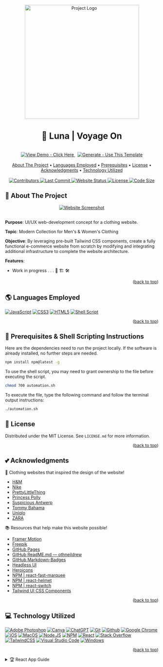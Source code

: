 <a name="readme-top"></a>

<!-- PROJECT LOGO -->
<div align="center">
  <a href="https://gchang2004.github.io/luna-demo">
    <img
      src="https://github.com/gchang2004/luna-demo/blob/master/src/assets/logos/logo.png?raw=true"
      width="375px"
      alt="Project Logo"
    >
  </a>

  <h1 align="center"> 🌙 Luna | Voyage On</h1>
</div>

<!-- PROJECT BADGES -->
<br />
<div align="center">
  <a href="https://gchang2004.github.io/luna-demo/">
    <img
      src="https://img.shields.io/badge/View_Demo-Click_Here-informational?style=for-the-badge&logo=google+chrome&logoColor=white"
      alt="View Demo - Click Here"
    >
  </a>&nbsp;
  <a href="https://github.com/gchang2004/luna-demo/generate">
    <img
      src="https://img.shields.io/badge/Generate-Use_This_Template-2ea44f?style=for-the-badge&logo=github&logoColor=white"
      alt="Generate - Use This Template"
    >
  </a>
</div>

<!-- 📚 TABLE OF CONTENTS -->
<br />
  <div align="center">
    <a href="#-about-the-project">About The Project</a> •
    <a href="#-languages-employed">Languages Employed</a> •
    <a href="#-prerequisites">Prerequisites</a> •
    <a href="#-license">License</a> •
    <a href="#-acknowledgments">Acknowledgments</a> •
    <a href="#-technology-utilized">Technology Utilized</a>
  </div>
<br />

<!-- PROJECT BADGES -->

<div align="center">
  <a href="https://github.com/gchang2004/luna-demo/graphs/contributors">
    <img
      src="https://img.shields.io/github/contributors/gchang2004/luna-demo?color=blueviolet" alt="Contributors"
    >
  </a>
  <a href="https://github.com/gchang2004/luna-demo/graphs/commit-activity">
    <img
      src="https://img.shields.io/github/last-commit/gchang2004/luna-demo"
      alt="Last Commit">
   </a>
  <a href="https://github.com/gchang2004/luna-demo/settings/pages">
    <img
      src="https://img.shields.io/website?color=success&url=https%3A%2F%2Fluna-demo%2F"
      alt="Website Status">
  </a>
  <a href="https://github.com/gchang2004/luna-demo/blob/main/LICENSE.md">
    <img
      src="https://img.shields.io/github/license/gchang2004/luna-demo?color=ff69b4"
      alt="License">
  </a>
  <a href="https://github.com/settings/repositories">
    <img
      src="https://img.shields.io/github/languages/code-size/gchang2004/luna-demo?color=informational"
      alt="Code Size">
  </a>
</div>

<!-- ABOUT THE PROJECT -->

## 🧭 About The Project

<div align="center">
  <a href="https://gchang2004.github.io/luna-demo/">
    <img
      src="https://github.com/gchang2004/luna-demo/blob/master/src/assets/logos/landing-page.png?raw=true"
      alt="Website Screenshot">
  </a>
</div>

<br/>

**Purpose**: UI/UX web-development concept for a clothing website.

**Topic**: Modern Collection for Men's & Women's Clothing

**Objective**: By leveraging pre-built Tailwind CSS components, create a fully functional e-commerce website from scratch by modifying and integrating additional infrastructure to complete the website architecture.

**Features**:

- Work in progress . . . 🚧 🏗️ 🛠️

<p align="right">(<a href="#readme-top">back to top</a>)</p>

<!-- SOFTWARE PROGRAMS USED -->

## 🌎 Languages Employed

[![JavaScript][javascript-shield]][javascript-url]
[![CSS3][css3-shield]][css3-url]
[![HTML5][html5-shield]][html5-url]
[![Shell Script][shell-script-shield]][shell-script-url]

<p align="right">(<a href="#readme-top">back to top</a>)</p>

<!-- DEPENDENCIES -->

## 🚀 Prerequisites & Shell Scripting Instructions

Here are the dependencies need to run the project locally. If the software is already installed, no further steps are needed.

  ```sh
  npm install npm@latest -g
  ```

To use the shell script, you may need to grant ownership to the file before executing the script.

  ```sh
  chmod 700 automation.sh
  ```

To execute the file, type the following command and follow the terminal output instructions:

  ```sh
  ./automation.sh
  ```

<!-- LICENSE -->

## 📜 License

Distributed under the MIT License. See `LICENSE.md` for more information.

<p align="right">(<a href="#readme-top">back to top</a>)</p>

<!-- ACKNOWLEDGMENTS -->

## 💕 Acknowledgments

👕 Clothing websites that inspired the design of the website!

- [H&M](https://www2.hm.com/en_us/index.html)
- [Nike](https://www.nike.com/)
- [PrettyLittleThing](https://www.prettylittlething.us/)
- [Princess Polly](https://us.princesspolly.com/)
- [Suspicious Antwerp](https://www.suspiciousantwerp.com/en-us)
- [Tommy Bahama](https://www.tommybahama.com/)
- [Uniqlo](https://www.uniqlo.com/us/en/men)
- [ZARA](https://www.zara.com/us/)

📚 Resources that help make this website possible!

- [Framer Motion](https://www.framer.com/motion/)
- [Freepik](https://www.freepik.com)
- [GitHub Pages](https://pages.github.com)
- [GitHub ReadME.md — othneildrew](https://github.com/othneildrew/Best-README-Template/blob/master/README.md#readme-top)
- [GitHub Markdown-Badges](https://github.com/Ileriayo/markdown-badges)
- [Headless UI](https://headlessui.com/)
- [Heroicons](https://heroicons.com/)
- [NPM | react-fast-marquee](https://www.npmjs.com/package/react-fast-marquee)
- [NPM | react-helmet](https://www.npmjs.com/package/react-helmet)
- [NPM | react-switch](https://www.npmjs.com/package/react-switch)
- [Tailwind UI CSS Components](https://tailwindui.com/components)

<p align="right">(<a href="#readme-top">back to top</a>)</p>

<!-- RESOURCES USED -->

## 💻 Technology Utilized

[![Adobe Photoshop][adobe_photoshop-shield]][adobe_photoshop-url]
[![Canva][canva-shield]][canva-url]
[![ChatGPT][chatgpt-shield]][chatgpt-url]
[![Git][git-shield]][git-url]
[![Github][github-shield]][github-url]
[![Google Chrome][google_chrome-shield]][google_chrome-url]
[![iOS][ios-shield]][ios-url]
[![MacOS][macos-shield]][macos-url]
[![Node.JS][nodejs-shield]][nodejs-url]
[![NPM][npm-shield]][npm-url]
[![React][react-shield]][react-url]
[![Stack Overflow][stack_overflow-shield]][stack_overflow-url]
[![TailwindCSS][tailwindcss-shield]][tailwindcss-url]
[![Visual Studio Code][visual_studio_code-shield]][visual_studio_code-url]
[![Windows][windows-shield]][windows-url]

<p align="right">(<a href="#readme-top">back to top</a>)</p>

<!-- DEFAULT CREATE REACT APP GUIDE -->
<details>
<summary>
  🏆 React App Guide
</summary>

## Getting Started with Create React App

This project was bootstrapped with [Create React App](https://github.com/facebook/create-react-app).

## Available Scripts

In the project directory, you can run:

### `npm start`

Runs the app in the development mode.\
Open [http://localhost:3000](http://localhost:3000) to view it in your browser.

The page will reload when you make changes.\
You may also see any lint errors in the console.

### `npm test`

Launches the test runner in the interactive watch mode.\
See the section about [running tests](https://facebook.github.io/create-react-app/docs/running-tests) for more information.

### `npm run build`

Builds the app for production to the `build` folder.\
It correctly bundles React in production mode and optimizes the build for the best performance.

The build is minified and the filenames include the hashes.\
Your app is ready to be deployed!

See the section about [deployment](https://facebook.github.io/create-react-app/docs/deployment) for more information.

### `npm run eject`

**Note: this is a one-way operation. Once you `eject`, you can't go back!**

If you aren't satisfied with the build tool and configuration choices, you can `eject` at any time. This command will remove the single build dependency from your project.

Instead, it will copy all the configuration files and the transitive dependencies (webpack, Babel, ESLint, etc) right into your project so you have full control over them. All of the commands except `eject` will still work, but they will point to the copied scripts so you can tweak them. At this point you're on your own.

You don't have to ever use `eject`. The curated feature set is suitable for small and middle deployments, and you shouldn't feel obligated to use this feature. However we understand that this tool wouldn't be useful if you couldn't customize it when you are ready for it.

## Learn More

You can learn more in the [Create React App documentation](https://facebook.github.io/create-react-app/docs/getting-started).

To learn React, check out the [React documentation](https://reactjs.org/).

### Code Splitting

This section has moved here: [https://facebook.github.io/create-react-app/docs/code-splitting](https://facebook.github.io/create-react-app/docs/code-splitting)

### Analyzing the Bundle Size

This section has moved here: [https://facebook.github.io/create-react-app/docs/analyzing-the-bundle-size](https://facebook.github.io/create-react-app/docs/analyzing-the-bundle-size)

### Making a Progressive Web App

This section has moved here: [https://facebook.github.io/create-react-app/docs/making-a-progressive-web-app](https://facebook.github.io/create-react-app/docs/making-a-progressive-web-app)

### Advanced Configuration

This section has moved here: [https://facebook.github.io/create-react-app/docs/advanced-configuration](https://facebook.github.io/create-react-app/docs/advanced-configuration)

### Deployment

This section has moved here: [https://facebook.github.io/create-react-app/docs/deployment](https://facebook.github.io/create-react-app/docs/deployment)

### `npm run build` fails to minify

This section has moved here: [https://facebook.github.io/create-react-app/docs/troubleshooting#npm-run-build-fails-to-minify](https://facebook.github.io/create-react-app/docs/troubleshooting#npm-run-build-fails-to-minify)

</details>

<!-- MARKDOWN LANGUAGES -->

[css3-shield]: https://img.shields.io/badge/css3-%231572B6.svg?style=for-the-badge&logo=css3&logoColor=white
[css3-url]: https://www.w3.org/Style/CSS/Overview.en.html
[html5-shield]: https://img.shields.io/badge/html5-%23E34F26.svg?style=for-the-badge&logo=html5&logoColor=white
[html5-url]: https://html.spec.whatwg.org/multipage/
[javascript-shield]: https://img.shields.io/badge/javascript-%23323330.svg?style=for-the-badge&logo=javascript&logoColor=%23F7DF1E
[javascript-url]: https://www.javascript.com/
[react-shield]: https://img.shields.io/badge/react-%2320232a.svg?style=for-the-badge&logo=react&logoColor=%2361DAFB
[react-url]: https://reactjs.org/
[shell-script-shield]: https://img.shields.io/badge/shell_script-%23121011.svg?style=for-the-badge&logo=gnu-bash&logoColor=white
[shell-script-url]: https://linuxcommand.org

<!-- MARKDOWN RESOURCES -->

[adobe_photoshop-shield]: https://img.shields.io/badge/adobe%20photoshop-%2331A8FF.svg?style=for-the-badge&logo=adobe%20photoshop&logoColor=white
[adobe_photoshop-url]: https://www.adobe.com/products/photoshop.html
[canva-shield]: https://img.shields.io/badge/Canva-%2300C4CC.svg?style=for-the-badge&logo=Canva&logoColor=white
[canva-url]: https://www.canva.com/
[chatgpt-shield]: https://img.shields.io/badge/chatGPT-74aa9c?style=for-the-badge&logo=openai&logoColor=white
[chatgpt-url]: https://openai.com/blog/chatgpt
[git-shield]: https://img.shields.io/badge/git-%23F05033.svg?style=for-the-badge&logo=git&logoColor=white
[git-url]: https://git-scm.com/
[github-shield]: https://img.shields.io/badge/github-%23121011.svg?style=for-the-badge&logo=github&logoColor=white
[github-url]: https://github.com/
[google_chrome-shield]: https://img.shields.io/badge/Google%20Chrome-4285F4?style=for-the-badge&logo=GoogleChrome&logoColor=white
[google_chrome-url]: https://www.google.com/chrome/
[ios-shield]: https://img.shields.io/badge/iOS-000000?style=for-the-badge&logo=ios&logoColor=white
[ios-url]: https://www.apple.com/ios/
[macos-shield]: https://img.shields.io/badge/mac%20os-000000?style=for-the-badge&logo=macos&logoColor=F0F0F0
[macos-url]: https://www.apple.com/macos
[nodejs-shield]: https://img.shields.io/badge/node.js-6DA55F?style=for-the-badge&logo=node.js&logoColor=white
[nodejs-url]: https://nodejs.org/
[npm-shield]: https://img.shields.io/badge/NPM-%23000000.svg?style=for-the-badge&logo=npm&logoColor=white
[npm-url]: https://www.npmjs.com/
[stack_overflow-shield]: https://img.shields.io/badge/-Stackoverflow-FE7A16?style=for-the-badge&logo=stack-overflow&logoColor=white
[stack_overflow-url]: https://stackoverflow.com/
[tailwindcss-shield]: https://img.shields.io/badge/tailwindcss-%2338B2AC.svg?style=for-the-badge&logo=tailwind-css&logoColor=white
[tailwindcss-url]: https://tailwindcss.com/
[visual_studio_code-shield]: https://img.shields.io/badge/Visual%20Studio%20Code-0078d7.svg?style=for-the-badge&logo=visual-studio-code&logoColor=white
[visual_studio_code-url]: https://code.visualstudio.com/
[windows-shield]: https://img.shields.io/badge/Windows-0078D6?style=for-the-badge&logo=windows&logoColor=white
[windows-url]: https://www.microsoft.com/en-us/windows

